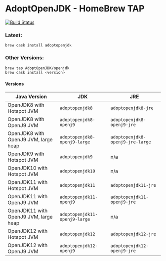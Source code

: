 # AdoptOpenJDK - HomeBrew TAP

[![Build Status](https://travis-ci.org/AdoptOpenJDK/homebrew-openjdk.svg?branch=master)](https://travis-ci.org/AdoptOpenJDK/homebrew-openjdk)

### Latest:
`brew cask install adoptopenjdk`

### Other Versions:
```bash
brew tap AdoptOpenJDK/openjdk
brew cask install <version>
```

#### Versions
| Java Version | JDK | JRE
|--|--|--|
| OpenJDK8 with Hotspot JVM | `adoptopenjdk8` | `adoptopenjdk8-jre` |
| OpenJDK8 with OpenJ9 JVM | `adoptopenjdk8-openj9` | `adoptopenjdk8-openj9-jre` |
| OpenJDK8 with OpenJ9 JVM, large heap | `adoptopenjdk8-openj9-large` | `adoptopenjdk8-openj9-jre-large` |
| OpenJDK9 with Hotspot JVM | `adoptopenjdk9` | n/a |
| OpenJDK10 with Hotspot JVM | `adoptopenjdk10` | n/a |
| OpenJDK11 with Hotspot JVM | `adoptopenjdk11` | `adoptopenjdk11-jre` |
| OpenJDK11 with OpenJ9 JVM | `adoptopenjdk11-openj9` | `adoptopenjdk11-openj9-jre` |
| OpenJDK11 with OpenJ9 JVM, large heap | `adoptopenjdk11-openj9-large` | n/a |
| OpenJDK12 with Hotspot JVM | `adoptopenjdk12` | `adoptopenjdk12-jre` |
| OpenJDK12 with OpenJ9 JVM | `adoptopenjdk12-openj9` | `adoptopenjdk12-openj9-jre` |

